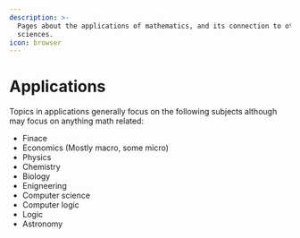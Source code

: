 ```yaml
---
description: >-
  Pages about the applications of mathematics, and its connection to other
  sciences.
icon: browser
---
```

# Applications

Topics in applications generally focus on the following subjects although may focus on anything math related:

* Finace
* Economics (Mostly macro, some micro)
* Physics
* Chemistry
* Biology
* Enigneering
* Computer science
* Computer logic
* Logic
* Astronomy
